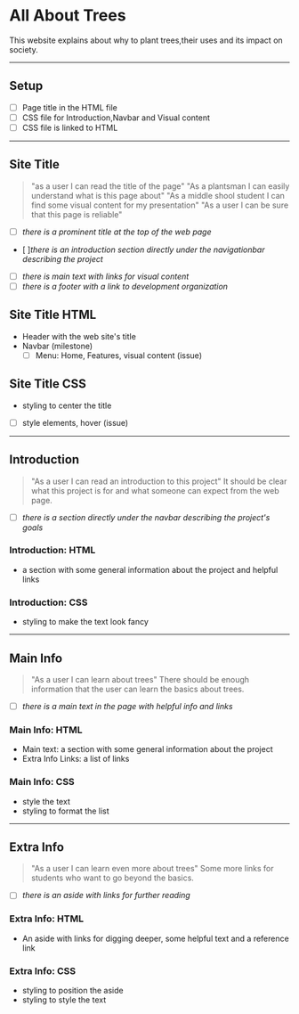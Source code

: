 # All About Trees

<!---only `must have` user stories need to be in the development strategy --->

This website explains about why to plant trees,their uses and its impact on
society.

---

## Setup

- [ ] Page title in the HTML file
- [ ] CSS file for Introduction,Navbar and Visual content
- [ ] CSS file is linked to HTML

---

<!--
  all issues for this user story have a `for: site title` label

  this section can be copy-pasted into an issue on the project board

  you can add more labels to these issues (`html`, `css`, `documentation`, ...)
-->

<!-- issue title -->

## Site Title

<!-- user story -->

> "as a user I can read the title of the page"
> "As a plantsman I can easily understand what is this page about"
>"As a middle shool student I can find some visual content for my presentation"
>"As a user I can be sure that this page is reliable"

<!-- detailed description -->

<!--The site needs a clear title that's easy to read at the top of the page.-->

<!-- acceptance criteria -->

- [ ] _there is a prominent title at the top of the web page_
- [ ]_there is an introduction section directly under the navigationbar
  describing the project_
- [ ] _there is main text with links for visual content_
- [ ] _there is a footer with a link to development organization_
<!-- code you think you will need -->

## Site Title HTML

- Header with the web site's title
- Navbar (milestone)
  - [ ] Menu: Home, Features, visual content (issue)

## Site Title CSS

- styling to center the title
- [ ] style elements, hover (issue)
---
## Introduction

> "As a user I can read an introduction to this project"
It should be clear what this project is for and what someone can expect from the
web page.
- [ ] _there is a section directly under the navbar describing the project's
      goals_

### Introduction: HTML

- a section with some general information about the project and helpful links
### Introduction: CSS

- styling to make the text look fancy
---
## Main Info

> "As a user I can learn about trees"
There should be enough information that the user can learn the basics about
trees.
- [ ] _there is a main text in the page with helpful info and links_
### Main Info: HTML

- Main text: a section with some general information about the project
- Extra Info Links: a list of links
### Main Info: CSS

- style the text
- styling to format the list
---
## Extra Info

> "As a user I can learn even more about trees"
Some more links for students who want to go beyond the basics.
- [ ] _there is an aside with links for further reading_

### Extra Info: HTML
- An aside with links for digging deeper, some helpful text and a reference link

### Extra Info: CSS
- styling to position the aside
- styling to style the text